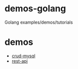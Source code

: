 # demos-golang
Golang examples/demos/tutorials

# demos
- [crud-mysql](http://www.golangprograms.com/example-of-golang-crud-using-mysql-from-scratch.html)
- [rest-api](https://www.codementor.io/codehakase/building-a-restful-api-with-golang-a6yivzqdo)
